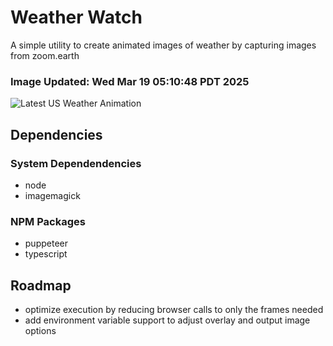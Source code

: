 # Weather Watch

A simple utility to create animated images of weather by capturing images from zoom.earth

### Image Updated: Wed Mar 19 05:10:48 PDT 2025

![Latest US Weather Animation](animations/2025-03-19.webp)

## Dependencies
### System Dependendencies
* node
* imagemagick
### NPM Packages
* puppeteer
* typescript

## Roadmap
* optimize execution by reducing browser calls to only the frames needed
* add environment variable support to adjust overlay and output image options

